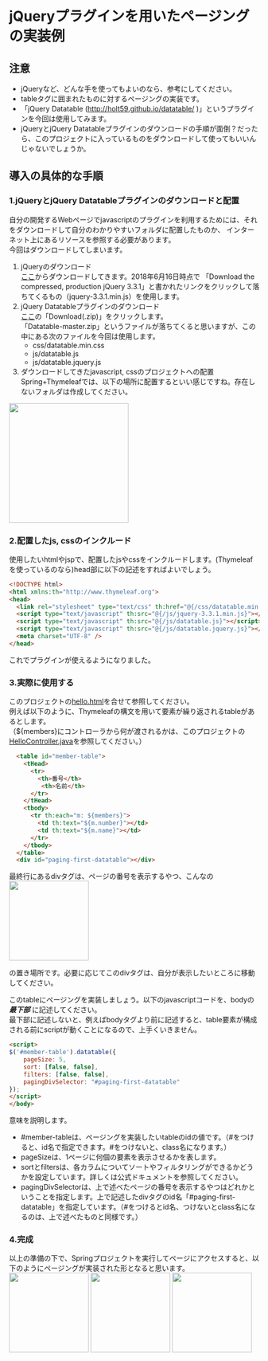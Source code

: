 # jQueryプラグインを用いたページングの実装例
## 注意
* jQueryなど、どんな手を使ってもよいのなら、参考にしてください。
* tableタグに囲まれたものに対するページングの実装です。
* 「jQuery Datatable (http://holt59.github.io/datatable/ )」というプラグインを今回は使用してみます。
* jQueryとjQuery Datatableプラグインのダウンロードの手順が面倒？だったら、このプロジェクトに入っているものをダウンロードして使ってもいいんじゃないでしょうか。

## 導入の具体的な手順
### 1.jQueryとjQuery Datatableプラグインのダウンロードと配置
自分の開発するWebページでjavascriptのプラグインを利用するためには、それをダウンロードして自分のわかりやすいフォルダに配置したものか、
インターネット上にあるリソースを参照する必要があります。  
今回はダウンロードしてしまいます。
1. jQueryのダウンロード  
[ここ](https://jquery.com/download/)からダウンロードしてきます。2018年6月16日時点で
「Download the compressed, production jQuery 3.3.1」と書かれたリンクをクリックして落ちてくるもの（jquery-3.3.1.min.js）を使用します。
2. jQuery Datatableプラグインのダウンロード  
[ここ](http://holt59.github.io/datatable/)の「Download(.zip)」をクリックします。  
「Datatable-master.zip」というファイルが落ちてくると思いますが、この中にある次のファイルを今回は使用します。
    * css/datatable.min.css
    * js/datatable.js
    * js/datatable.jquery.js  
3. ダウンロードしてきたjavascript, cssのプロジェクトへの配置
Spring+Thymeleafでは、以下の場所に配置するといい感じですね。存在しないフォルダは作成してください。
<img src="https://raw.github.com/wiki/fructose0714/Exercises/Images/paging/js_css_path.png" width="240">

### 2.配置したjs, cssのインクルード
使用したいhtmlやjspで、配置したjsやcssをインクルードします。(Thymeleafを使っているのなら)head部に以下の記述をすればよいでしょう。
```html
<!DOCTYPE html>
<html xmlns:th="http://www.thymeleaf.org">
<head>
  <link rel="stylesheet" type="text/css" th:href="@{/css/datatable.min.css}" media="screen">
  <script type="text/javascript" th:src="@{/js/jquery-3.3.1.min.js}"></script>
  <script type="text/javascript" th:src="@{/js/datatable.js}"></script>
  <script type="text/javascript" th:src="@{/js/datatable.jquery.js}"></script>
  <meta charset="UTF-8" />
</head>
```
これでプラグインが使えるようになりました。

### 3.実際に使用する
このプロジェクトの[hello.html](https://github.com/fructose0714/Exercises/blob/master/demo/src/main/resources/templates/hello.html)を合せて参照してください。  
例えば以下のように、Thymeleafの構文を用いて要素が繰り返されるtableがあるとします。  
（${members}にコントローラから何が渡されるかは、このプロジェクトの[HelloController.java](https://github.com/fructose0714/Exercises/blob/master/demo/src/main/java/com/example/demo/controller/HelloController.java)を参照してください。）
```html
  <table id="member-table">
    <tHead>
	  <tr>
	    <th>番号</th>
		 <th>名前</th>
	  </tr>
    </tHead>
    <tbody>
	  <tr th:each="m: ${members}">
		<td th:text="${m.number}"></td>
		<td th:text="${m.name}"></td>
	  </tr>
    </tbody>
  </table>
  <div id="paging-first-datatable"></div>
```
最終行にあるdivタグは、ページの番号を表示するやつ、こんなの  
<img src="https://raw.github.com/wiki/fructose0714/Exercises/Images/paging/paging_bar.png" width="160">

の置き場所です。必要に応じてこのdivタグは、自分が表示したいところに移動してください。

このtableにページングを実装しましょう。以下のjavascriptコードを、bodyの ___最下部___ に記述してください。  
最下部に記述しないと、例えばbodyタグより前に記述すると、table要素が構成される前にscriptが動くことになるので、上手くいきません。
```html
<script>
$('#member-table').datatable({
    pageSize: 5,
    sort: [false, false],
    filters: [false, false],
    pagingDivSelector: "#paging-first-datatable"
});
</script>
</body>
```
意味を説明します。
* #member-tableは、ページングを実装したいtableのidの値です。（#をつけると、id名で指定できます。#をつけないと、class名になります。）
* pageSizeは、1ページに何個の要素を表示させるかを表します。
* sortとfiltersは、各カラムについてソートやフィルタリングができるかどうかを設定しています。詳しくは公式ドキュメントを参照してください。
* pagingDivSelectorは、上で述べたページの番号を表示するやつはどれかということを指定します。上で記述したdivタグのid名「#paging-first-datatable」を指定しています。（#をつけるとid名、つけないとclass名になるのは、上で述べたものと同様です。）

### 4.完成
以上の準備の下で、Springプロジェクトを実行してページにアクセスすると、以下のようにページングが実装された形となると思います。  
<img src="https://raw.github.com/wiki/fructose0714/Exercises/Images/paging/paging_result1.png" width="160">
<img src="https://raw.github.com/wiki/fructose0714/Exercises/Images/paging/paging_result2.png" width="160">
<img src="https://raw.github.com/wiki/fructose0714/Exercises/Images/paging/paging_result3.png" width="160">
